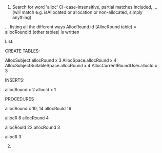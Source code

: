 1. Search for word 'alloc'  CI=case-insensitive, partial matches included, 
... (will match e.g. isAllocated or allocation or non-allocated, simply anything)

... listing all the different ways AllocRound.id (AllocRound table) = allocRoundId (other tables) is written

List:

CREATE TABLES:

AllocSubject.allocRound x 3
AllocSpace.allocRound x 4
AllocSubjectSuitableSpace.allocRound x 4
AllocCurrentRoundUser.allocId x 3

INSERTS:

allocRound x 2
allocId x 1

PROCEDURES

allocRound x 10, 14
allocRouId  16

allocR 6
allocRound 4

allocRouId 22
allocRound 3

allocR 3

2. 

